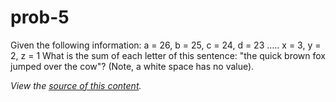 prob-5
======

Given the following information:  a = 26, b = 25, c = 24, d = 23 ..... x = 3, y = 2, z = 1 What is the sum of each letter of this sentence: "the quick brown fox jumped over the cow"? (Note, a white space has no value).  


*View the [source of this content](http://www.cstutoringcenter.com/problems/problems.php?id=5).*
